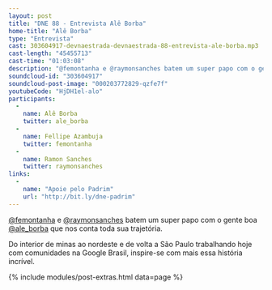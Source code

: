 ```yaml
---
layout: post
title: "DNE 88 - Entrevista Alê Borba"
home-title: "Alê Borba"
type: "Entrevista"
cast: 303604917-devnaestrada-devnaestrada-88-entrevista-ale-borba.mp3
cast-length: "45455713"
cast-time: "01:03:08"
description: "@femontanha e @raymonsanches batem um super papo com o gente boa @ale_borba que nos conta toda sua trajetória."
soundcloud-id: "303604917"
soundcloud-post-image: "000203772829-qzfe7f"
youtubeCode: "HjDH1el-alo"
participants:
  -
    name: Alê Borba
    twitter: ale_borba
  -
    name: Fellipe Azambuja
    twitter: femontanha
  -
    name: Ramon Sanches
    twitter: raymonsanches
links:
  -
    name: "Apoie pelo Padrim"
    url: "http://bit.ly/dne-padrim"
---
```


[@femontanha](https://twitter.com/femontanha) e [@raymonsanches](https://twitter.com/raymonsanches) batem um super papo com o gente boa [@ale_borba](https://twitter.com/ale_borba) que nos conta toda sua trajetória.

Do interior de minas ao nordeste e de volta a São Paulo trabalhando hoje com comunidades na Google Brasil, inspire-se com mais essa história incrível.

{% include modules/post-extras.html data=page %}

